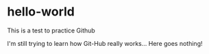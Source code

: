 # hello-world
This is a test to practice Github

I'm still trying to learn how Git-Hub really works... 
Here goes nothing!
